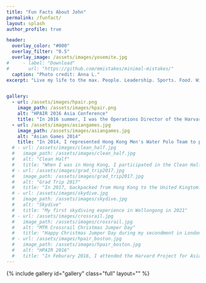 ```yaml
---
title: "Fun Facts About John"
permalink: /funfact/
layout: splash
author_profile: true

header:
  overlay_color: "#000"
  overlay_filter: "0.5"
  overlay_image: /assets/images/yosemite.jpg
#     - label: "Download"
#       url: "https://github.com/mmistakes/minimal-mistakes/"
  caption: "Photo credit: Anna L."
excerpt: "Live my life to the max. People. Leadership. Sports. Food. Wine. A picture paints a thousand words. Hover the photos for more info"


gallery:
  - url: /assets/images/hpair.png
    image_path: /assets/images/hpair.png
    alt: "HPAIR 2016 Asia Conference"
    title: "In 2016 summer, I was the Operations Director of the Harvard Project for Asian and Internation Relation (HPAIR) 2016 Asia Conference. Representing The Chinese University of Hong Kong (CUHK), my teammates and I held the biggest student conference in CUHK campus."
  - url: /assets/images/asiangames.jpg
    image_path: /assets/images/asiangames.jpg
    alt: "Asian Games 2014"
    title: "In 2014, I represented Hong Kong Men's Water Polo Team to participate the Incheon Asian Games 2014. The picture was taken before the opening ceremony. Walking on the stage and seeing 30,000 audience cheering for you is indescribably thrilling."
  # - url: /assets/images/clean_half.jpg
  #   image_path: /assets/images/clean_half.jpg
  #   alt: "Clean Half"
  #   title: "When I was in Hong Kong, I participated in the Clean Half, which is a 15km swimming relay from Stanley Beach to Repulase Bay. We aimed to raise the awareness of the public about ocean protection."
  # - url: /assets/images/grad_trip2017.jpg
  #   image_path: /assets/images/grad_trip2017.jpg
  #   alt: "Grad Trip 2017"
  #   title: "In 2017, backpacked from Hong Kong to the United Kingtom. Taking various transportation, my friend and I completed the "Mainland China-Tran-Siberian-Railway-Europe" journey in 45 days."
  # - url: /assets/images/skydive.jpg
  #   image_path: /assets/images/skydive.jpg
  #   alt: "Skydive"
  #   title: "My first skydiving experience in Wollongong in 2021"
  # - url: /assets/images/crossrail.jpg
  #   image_path: /assets/images/crossrail.jpg
  #   alt: "MTR Crossrail Christmas Jumper Day"
  #   title: "Happy Christmas Jumper Day during my secondment in London"
  # - url: /assets/images/hpair_boston.jpg
  #   image_path: /assets/images/hpair_boston.jpg
  #   alt: "HPAIR 2016"
  #   title: "In Feburary 2016, I attended the Harvard Project for Asian and Internation Relation (HPAIR) Conference at Havard University. As a delegate in the Corporate Leadership stream, I had the great opportunity to learn from industry leaders about management and exchange ideas with other delegates around the world."
---
```


{% include gallery id="gallery" class="full" layout="" %}